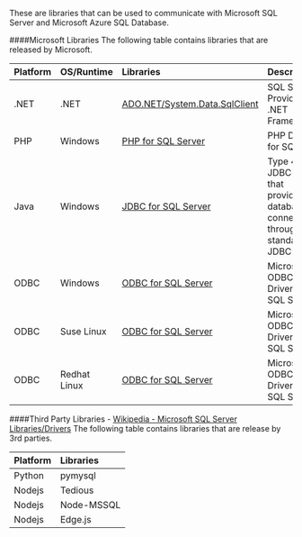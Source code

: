 These are libraries that can be used to communicate with Microsoft SQL Server and Microsoft Azure SQL Database. 


####Microsoft Libraries
The following table contains libraries that are released by Microsoft.

| Platform | OS/Runtime | Libraries | Description | Version |
| :--- | :--- | :--- | :--- | :--- |
| .NET | .NET | [ADO.NET/System.Data.SqlClient](http://www.microsoft.com/en-us/download/details.aspx?id=30653) | SQL Server Provider for .NET Framework | 4.5+ |
| PHP | Windows | [PHP for SQL Server](http://www.microsoft.com/en-us/download/details.aspx?id=20098) | PHP Driver for SQL | 2.0+ |
| Java | Windows | [JDBC for SQL Server](https://www.microsoft.com/en-us/download/details.aspx?id=11774) |  Type 4 JDBC driver that provides database connectivity through the standard JDBC API | 2.0+ |
| ODBC | Windows | [ODBC for SQL Server](http://www.microsoft.com/en-us/download/details.aspx?id=36434) | Microsoft ODBC Driver for SQL Server | 11.0+ |
| ODBC | Suse Linux | [ODBC for SQL Server](http://www.microsoft.com/en-us/download/details.aspx?id=34687) |Microsoft ODBC Driver for SQL Server | 11.0+ |
| ODBC | Redhat Linux | [ODBC for SQL Server](http://www.microsoft.com/en-us/download/details.aspx?id=34687) |Microsoft ODBC Driver for SQL Server | 11.0+ |

####Third Party Libraries - [Wikipedia - Microsoft SQL Server Libraries/Drivers](https://en.wikipedia.org/wiki/Draft:Microsoft_SQL_Server_Libraries/Drivers)
The following table contains libraries that are release by 3rd parties.

| Platform | Libraries 
| :--- | :--- | 
| Python | pymysql |
| Nodejs | Tedious |
| Nodejs | Node-MSSQL | 
| Nodejs | Edge.js | 
